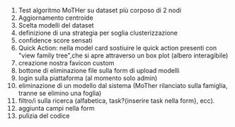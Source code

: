 1. Test algoritmo MoTHer su dataset più corposo di 2 nodi
2. Aggiornamento centroide
3. Scelta modelli del dataset
4. definizione di una strategia per soglia clusterizzazione
5. confidence score sensati
6. Quick Action: nella model card sostiuire le quick action presenti con "view family tree",che
   si apre attraverso un box plot (albero interagibile)
7. creazione nostra favicon custom
8. bottone di eliminazione file sulla form di upload modelli
9. login sulla piattaforma (al momento solo admin)
10. eliminazione di un modello dal sistema (MoTher rilanciato sulla famiglia, tranne se elimino una foglia)
11. filtro/i sulla ricerca (alfabetica, task?{inserire task nella form}, ecc).
12. aggiunta campi nella form
13. pulizia del codice

